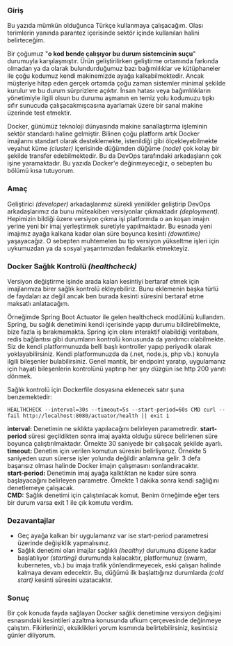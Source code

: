 ### Giriş

Bu yazıda mümkün olduğunca Türkçe kullanmaya çalışacağım. Olası terimlerin yanında parantez içerisinde sektör içinde kullanılan halini belirteceğim.  

Bir çoğumuz "**o kod bende çalışıyor bu durum sistemcinin suçu**" durumuyla karşılaşmıştır. Ürün geliştirilirken geliştirme ortamında farkında olmadan ya da olarak bulundurduğumuz bazı bağımlılıklar ve kütüphaneler ile çoğu kodumuz kendi makinemizde ayağa kalkabilmektedir. Ancak müşteriye hitap eden gerçek ortamda çoğu zaman sistemler minimal şekilde kurulur ve bu durum sürprizlere açıktır. İnsan hatası veya bağımlılıkların yönetimiyle ilgili olsun bu durumu aşmanın en temiz yolu kodumuzu tıpkı sıfır sunucuda çalışacakmışcasına ayarlamak üzere bir sanal makine üzerinde test etmektir.  

Docker, günümüz teknoloji dünyasında makine sanallaştırma işleminin sektör standardı haline gelmiştir. Bilinen çoğu platform artık Docker imajlarını standart olarak desteklemekte, istenildiği gibi ölçekleyebilmekte veyahut küme _(cluster)_ içerisinde düğümden düğüme _(node)_ çok kolay bir şekilde transfer edebilmektedir. Bu da DevOps tarafındaki arkadaşların çok işine yaramaktadır. Bu yazıda Docker'e değinmeyeceğiz, o sebepten bu bölümü kısa tutuyorum.

### Amaç

Geliştirici _(developer)_ arkadaşlarımız sürekli yenilikler geliştirip DevOps arkadaşlarımız da bunu müteakiben versiyonlar çıkmaktadır _(deployment)_. Hepimizin bildiği üzere versiyon çıkma işi platformda o an koşan imajın yerine yeni bir imaj yerleştirmek suretiyle yapılmaktadır. Bu esnada yeni imajımız ayağa kalkana kadar olan süre boyunca kesinti _(downtime)_ yaşayacağız. O sebepten muhtemelen bu tip versiyon yükseltme işleri için uykumuzdan ya da sosyal yaşantımızdan fedakarlık etmekteyiz.

### Docker Sağlık Kontrolü _(healthcheck)_

Versiyon değiştirme işinde arada kalan kesintiyi bertaraf etmek için imajlarımıza birer sağlık kontrolü ekleyebiliriz. Bunu eklemenin başka türlü de faydaları az değil ancak ben burada kesinti süresini bertaraf etme maksatlı anlatacağım.

Örneğimde Spring Boot Actuator ile gelen healthcheck modülünü kullandım. Spring, bu sağlık denetimini kendi içerisinde yapıp durumu bildirebilmekte, bize fazla iş bırakmamakta. Spring için olanı interaktif olabildiği veritabanı, redis bağlantısı gibi durumların kontrolü konusunda da yardımcı olabilmekte. Siz de kendi platformunuzda belli başlı kontroller yapıp periyodik olarak yoklayabilirsiniz. Kendi platformunuzda da (.net, node.js, php vb.) konuyla ilgili bileşenler bulabilirsiniz. Genel mantık, bir endpoint yaratıp, uygulamanız için hayati bileşenlerin kontrolünü yaptırıp her şey düzgün ise http 200 yanıtı dönmek.  

Sağlık kontrolü için Dockerfile dosyasına eklenecek satır şuna benzemektedir:

```
HEALTHCHECK --interval=30s --timeout=5s --start-period=60s CMD curl --fail http://localhost:8080/actuator/health || exit 1
```

**interval:** Denetimin ne sıklıkta yapılacağını belirleyen parametredir. **start-period** süresi geçildikten sonra imaj ayakta olduğu sürece belirlenen süre boyunca çalıştırılmaktadır. Örnekte 30 saniyede bir çalışacak şekilde ayarlı.  
**timeout:** Denetim için verilen komutun süresini belirliyoruz. Örnekte 5 saniyeden uzun sürerse işler yolunda değildir anlamına gelir. 3 defa başarısız olması halinde Docker imajın çalışmasını sonlandıracaktır.  
**start-period:** Denetimin imaj ayağa kalktıktan ne kadar süre sonra başlayacağını belirleyen parametre. Örnekte 1 dakika sonra kendi sağlığını denetlemeye çalışacak.  
**CMD:** Sağlık denetimi için çalıştırılacak komut. Benim örneğimde eğer ters bir durum varsa exit 1 ile çık komutu verdim.

### Dezavantajlar
- Geç ayağa kalkan bir uygulamanız var ise start-period parametresi üzerinde değişiklik yapmalısınız.
- Sağlık denetimi olan imajlar sağlıklı _(healthy)_ durumuna düşene kadar başlatılıyor _(starting)_ durumunda kalacaktır, platformunuz (swarm, kubernetes, vb.) bu imaja trafik yönlendirmeyecek, eski çalışan halinde kalmaya devam edecektir. Bu, düğümü ilk başlattığınız durumlarda _(cold start)_ kesinti süresini uzatacaktır.

### Sonuç
Bir çok konuda fayda sağlayan Docker sağlık denetimine versiyon değişimi esnasındaki kesintileri azaltma konusunda ufkum çerçevesinde değinmeye çalıştım. Fikirlerinizi, eksiklikleri yorum kısmında belirtebilirsiniz, kesintisiz günler diliyorum.